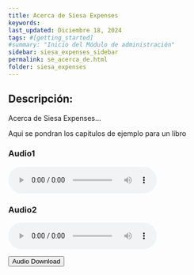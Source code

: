 ```yaml
---
title: Acerca de Siesa Expenses
keywords:
last_updated: Diciembre 18, 2024
tags: #[getting_started]
#summary: "Inicio del Módulo de administración"
sidebar: siesa_expenses_sidebar
permalink: se_acerca_de.html
folder: siesa_expenses
---
```


## **Descripción:**

Acerca de Siesa Expenses...

Aqui se pondran los capitulos de ejemplo para un libro

### **Audio1**

<audio controls>
  <source src="/pages/libro1/0_Introduccion.mp3" type="audio/mpeg">
  Tu navegador no soporta el elemento de audio.
</audio>

### **Audio2**

<audio controls>
  <source src="/pages/libro1/1_Salud.mp3" type="audio/mpeg">
  Tu navegador no soporta el elemento de audio.
</audio>

<a target="_blank" rel="noopener" class="noCrossRef" href="Doc6/pages/libro1/1_Salud.mp3"><button type="button" class="btn btn-default" aria-label="Left Align"><span class="glyphicon glyphicon-download-alt" aria-hidden="true"></span> Audio Download</button></a>
